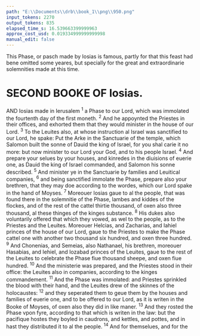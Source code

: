 ```yaml
---
path: "E:\\Documents\\drb\\book_1\\png\\950.png"
input_tokens: 2270
output_tokens: 835
elapsed_time_s: 16.539663399999963
approx_cost_usd: 0.019334999999999998
manual_edit: false
---
```

<aside>This Phase, or pasch made by Iosias is famous, partly for that this feast had bene omitted some yeares, but specially for the great and extraordinarie solemnities made at this time.</aside>

# SECOND BOOKE OF Iosias.

AND Iosias made in Ierusalem <sup>1</sup> a Phase to our Lord, which was immolated the fourtenth day of the first moneth. <sup>2</sup> And he appoynted the Priestes in their offices, and exhorted them that they would minister in the house of our Lord. <sup>3</sup> To the Leuites also, at whose instruction al Israel was sanctified to our Lord, he spake: Put the Arke in the Sanctuarie of the temple, which Salomon built the sonne of Dauid the king of Israel, for you shal carie it no more: but now minister to our Lord your God, and to his people Israel. <sup>4</sup> And prepare your selues by your houses, and kinredes in the diuisions of euerie one, as Dauid the king of Israel commanded, and Salomon his sonne described. <sup>5</sup> And minister ye in the Sanctuarie by families and Leuitical companies, <sup>6</sup> and being sanctified immolate the Phase, prepare also your brethren, that they may doe according to the wordes, which our Lord spake in the hand of Moyses. <sup>7</sup> Moreouer Iosias gaue to al the people, that was found there in the solemnitie of the Phase, lambes and kiddes of the flockes, and of the rest of the cattel thirtie thousand, of oxen also three thousand, al these thinges of the kinges substance. <sup>8</sup> His dukes also voluntarily offered that which they vowed, as wel to the people, as to the Priestes and the Leuites. Moreouer Helcias, and Zacharias, and Iahiel princes of the house of our Lord, gaue to the Priestes to make the Phase cattel one with another two thousand six hundred, and oxen three hundred. <sup>9</sup> And Chonenias, and Semeias, also Nathanael, his brethren, moreouer Hasabias, and Iehiel, and Iozabad princes of the Leuites, gaue to the rest of the Leuites to celebrate the Phase fiue thousand sheepe, and oxen fiue hundred. <sup>10</sup> And the ministerie was prepared, and the Priestes stood in their office: the Leuites also in companies, according to the kinges commandement. <sup>11</sup> And the Phase was immolated: and Priestes sprinkled the blood with their hand, and the Leuites drew of the skinnes of the holocaustes: <sup>12</sup> and they seperated them to geue them by the houses and families of euerie one, and to be offered to our Lord, as it is writen in the Booke of Moyses, of oxen also they did in like maner. <sup>13</sup> And they rosted the Phase vpon fyre, according to that which is writen in the law: but the pacifique hostes they boyled in caudrons, and kettles, and pottes, and in hast they distributed it to al the people. <sup>14</sup> And for themselues, and for the

[^1]: 4. Reg. 16.